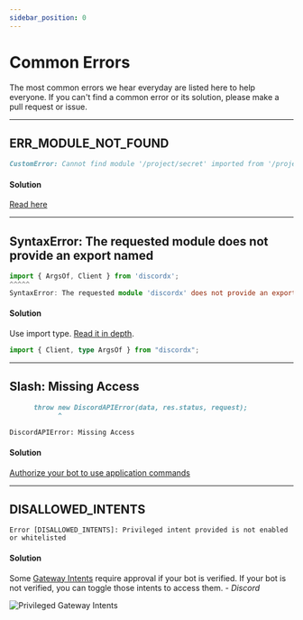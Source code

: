 ```yaml
---
sidebar_position: 0
---
```


# Common Errors

The most common errors we hear everyday are listed here to help everyone. If you can't find a common error or its solution, please make a pull request or issue.

---

## ERR_MODULE_NOT_FOUND

```markdown
CustomError: Cannot find module '/project/secret' imported from '/project/index.ts'
```

#### Solution

[Read here](/docs/faq/esm-vs-cjs#import-in-cjs-vs-esm)

---

## SyntaxError: The requested module does not provide an export named

```ts
import { ArgsOf, Client } from 'discordx';
^^^^^
SyntaxError: The requested module 'discordx' does not provide an export named 'ArgsOf'

```

#### Solution

Use import type. [Read it in depth](https://devblogs.microsoft.com/typescript/announcing-typescript-3-8-beta/#type-only-imports-exports).

```ts
import { Client, type ArgsOf } from "discordx";
```

---

## Slash: Missing Access

```markdown
      throw new DiscordAPIError(data, res.status, request);
            ^

DiscordAPIError: Missing Access
```

#### Solution

[Authorize your bot to use application commands](/docs/discordx/decorators/command/slash#authorize-your-bot-to-use-application-commands)

---

## DISALLOWED_INTENTS

```
Error [DISALLOWED_INTENTS]: Privileged intent provided is not enabled or whitelisted
```

#### Solution

Some [Gateway Intents](https://discord.com/developers/docs/topics/gateway#gateway-intents) require approval if your bot is verified. If your bot is not verified, you can toggle those intents to access them. - _Discord_

![Privileged Gateway Intents](../../../static/img/privileged-gateway-intents.png)
